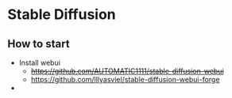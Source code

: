 # Stable Diffusion

## How to start

- Install webui
  - ~~https://github.com/AUTOMATIC1111/stable-diffusion-webui~~
  - https://github.com/lllyasviel/stable-diffusion-webui-forge
-
